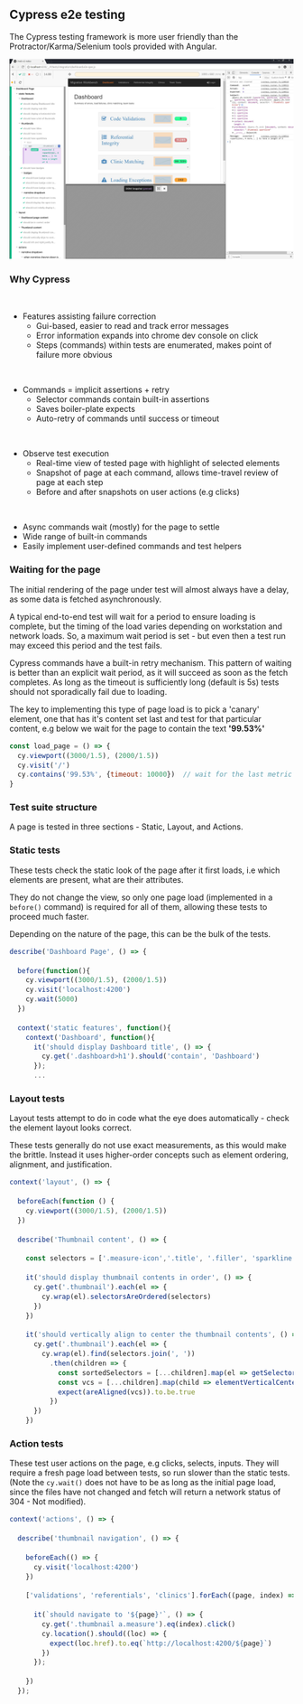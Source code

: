 ## Cypress e2e testing

The Cypress testing framework is more user friendly than the Protractor/Karma/Selenium tools provided with Angular.

![Cypress testing](./images/CypressDashboardTest.jpg)

### Why Cypress

<br/>

- Features assisting failure correction
  - Gui-based, easier to read and track error messages
  - Error information expands into chrome dev console on click
  - Steps (commands) within tests are enumerated, makes point of failure more obvious

<br/>

- Commands = implicit assertions + retry
  - Selector commands contain built-in assertions
  - Saves boiler-plate expects
  - Auto-retry of commands until success or timeout

<br/>
  
- Observe test execution
  - Real-time view of tested page with highlight of selected elements
  - Snapshot of page at each command, allows time-travel review of page at each step
  - Before and after snapshots on user actions (e.g clicks)

<br/>

- Async commands wait (mostly) for the page to settle
- Wide range of built-in commands
- Easily implement user-defined commands and test helpers

### Waiting for the page

The initial rendering of the page under test will almost always have a delay, as some data is fetched asynchronously.  

A typical end-to-end test will wait for a period to ensure loading is complete, but the timing of the load varies depending on workstation and network loads. So, a maximum wait period is set - but even then a test run may exceed this period and the test fails.

Cypress commands have a built-in retry mechanism. This pattern of waiting is better than an explicit wait period, as it will succeed as soon as the fetch completes. As long as the timeout is sufficiently long (default is 5s) tests should not sporadically fail due to loading.

The key to implementing this type of page load is to pick a 'canary' element, one that has it's content set last and test for that particular content, e.g below we wait for the page to contain the text **'99.53%'**

```javascript
const load_page = () => {
  cy.viewport((3000/1.5), (2000/1.5))
  cy.visit('/')
  cy.contains('99.53%', {timeout: 10000})  // wait for the last metric to get calculated text
}
```

### Test suite structure

A page is tested in three sections - Static, Layout, and Actions.

### Static tests

These tests check the static look of the page after it first loads, i.e which elements are present, what are their attributes.

They do not change the view, so only one page load (implemented in a `before()` command) is required for all of them, allowing these tests to proceed much faster.

Depending on the nature of the page, this can be the bulk of the tests.

```javascript
describe('Dashboard Page', () => {

  before(function(){
    cy.viewport((3000/1.5), (2000/1.5))
    cy.visit('localhost:4200')
    cy.wait(5000)
  })

  context('static features', function(){
    context('Dashboard', function(){
      it('should display Dashboard title', () => {
        cy.get('.dashboard>h1').should('contain', 'Dashboard')
      });
      ...
```

### Layout tests

Layout tests attempt to do in code what the eye does automatically - check the element layout looks correct.

These tests generally do not use exact measurements, as this would make the brittle. Instead it uses higher-order concepts such as element ordering, alignment, and justification.

```javascript
context('layout', () => {

  beforeEach(function () {
    cy.viewport((3000/1.5), (2000/1.5))
  })

  describe('Thumbnail content', () => {

    const selectors = ['.measure-icon','.title', '.filler', 'sparkline', '.badge']

    it('should display thumbnail contents in order', () => {
      cy.get('.thumbnail').each(el => {
        cy.wrap(el).selectorsAreOrdered(selectors)
      })
    })

    it('should vertically align to center the thumbnail contents', () => {
      cy.get('.thumbnail').each(el => {
        cy.wrap(el).find(selectors.join(', '))
          .then(children => {
            const sortedSelectors = [...children].map(el => getSelector(el, selectors))
            const vcs = [...children].map(child => elementVerticalCenter(child))
            expect(areAligned(vcs)).to.be.true
          })
      })
    })
```

### Action tests

These test user actions on the page, e.g clicks, selects, inputs. They will require a fresh page load between tests, so run slower than the static tests. (Note the `cy.wait()` does not have to be as long as the initial page load, since the files have not changed and fetch will return a network status of 304 - Not modified).

```javascript
context('actions', () => {

  describe('thumbnail navigation', () => {

    beforeEach(() => {
      cy.visit('localhost:4200')
    })

    ['validations', 'referentials', 'clinics'].forEach((page, index) => {

      it(`should navigate to '${page}'`, () => {
        cy.get('.thumbnail a.measure').eq(index).click()
        cy.location().should((loc) => {
          expect(loc.href).to.eq(`http://localhost:4200/${page}`)
        })
      });

    })
  });
```
